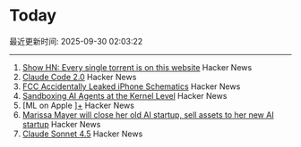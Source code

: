 # Today

最近更新时间: 2025-09-30 02:03:22

--- 
1. [Show HN: Every single torrent is on this website](https://infohash.lol/) Hacker News
2. [Claude Code 2.0](https://www.npmjs.com/package/@anthropic-ai/claude-code) Hacker News
3. [FCC Accidentally Leaked iPhone Schematics](https://www.engadget.com/big-tech/fcc-accidentally-leaked-iphone-schematics-potentially-giving-rivals-a-peek-at-company-secrets-154551807.html) Hacker News
4. [Sandboxing AI Agents at the Kernel Level](https://www.greptile.com/blog/sandboxing-agents-at-the-kernel-level) Hacker News
5. [ML on Apple ][+](https://mdcramer.github.io/apple-2-blog/k-means/) Hacker News
6. [Marissa Mayer will close her old AI startup, sell assets to her new AI startup](https://techcrunch.com/2025/09/29/marissa-mayer-will-close-her-old-startup-sell-assets-to-her-new-startup/) Hacker News
7. [Claude Sonnet 4.5](https://www.anthropic.com/news/claude-sonnet-4-5) Hacker News
